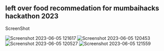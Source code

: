 left over food recommedation for mumbaihacks hackathon 2023
----------------

ScreenShot

![Screenshot 2023-06-05 121617](https://github.com/Shubhamkharche3005/LEFT_OVER_FOOD_RECOMMENDATION/assets/93247322/a46bd71e-7585-46b0-8113-414c30699ef1)
![Screenshot 2023-06-05 120453](https://github.com/Shubhamkharche3005/LEFT_OVER_FOOD_RECOMMENDATION/assets/93247322/85584dff-d36f-4002-886e-b27fa030bca2)
![Screenshot 2023-06-05 120527](https://github.com/Shubhamkharche3005/LEFT_OVER_FOOD_RECOMMENDATION/assets/93247322/c932e152-439c-4d1a-a211-259c643a76fe)
![Screenshot 2023-06-05 121559](https://github.com/Shubhamkharche3005/LEFT_OVER_FOOD_RECOMMENDATION/assets/93247322/128f6470-9712-4a64-bc34-b74cd15ec4c1)

